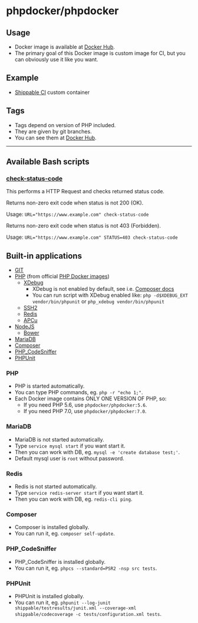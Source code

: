 # phpdocker/phpdocker

## Usage

* Docker image is available at [Docker Hub](https://hub.docker.com/r/phpdocker/phpdocker/).
* The primary goal of this Docker image is custom image for CI, but you can obviously use it like you want.

## Example

* [Shippable CI](https://bitbucket.org/hranicka/composer-sandbox/src/master/shippable.yml?at=master&fileviewer=file-view-default) custom container

## Tags

* Tags depend on version of PHP included.
* They are given by git branches.
* You can see them at [Docker Hub](https://hub.docker.com/r/phpdocker/phpdocker/tags/).

---

## Available Bash scripts

### [check-status-code](bin/check-status-code)

This performs a HTTP Request and checks returned status code.

Returns non-zero exit code when status is not 200 (OK).

Usage: `URL="https://www.example.com" check-status-code`

Returns non-zero exit code when status is not 403 (Forbidden).

Usage: `URL="https://www.example.com" STATUS=403 check-status-code`

## Built-in applications

* [GIT](https://git-scm.com/)
* [PHP](http://php.net) (from official [PHP Docker images](https://registry.hub.docker.com/_/php/))
	* [XDebug](http://xdebug.org)
		* XDebug is not enabled by default, see i.e. [Composer docs](https://getcomposer.org/doc/articles/troubleshooting.md#xdebug-impact-on-composer)
		* You can run script with XDebug enabled like: `php -d$XDEBUG_EXT vendor/bin/phpunit` or `php_xdebug vendor/bin/phpunit`
	* [SSH2](http://php.net/ssh2)
	* [Redis](http://redis.io)
	* [APCu](http://php.net/apcu)
* [NodeJS](https://nodejs.org)
	* [Bower](http://bower.io)
* [MariaDB](https://mariadb.org)
* [Composer](https://getcomposer.org)
* [PHP_CodeSniffer](https://www.squizlabs.com/php-codesniffer) 
* [PHPUnit](https://phpunit.de)

### PHP

* PHP is started automatically.
* You can type PHP commands, eg. `php -r "echo 1;"`.
* Each Docker image contains ONLY ONE VERSION OF PHP, so:
	* If you need PHP 5.6, use `phpdocker/phpdocker:5.6`.
	* If you need PHP 7.0, use `phpdocker/phpdocker:7.0`.

### MariaDB

* MariaDB is not started automatically.
* Type `service mysql start` if you want start it.
* Then you can work with DB, eg. `mysql -e 'create database test;'`.
* Default mysql user is `root` without password.

### Redis

* Redis is not started automatically.
* Type `service redis-server start` if you want start it.
* Then you can work with DB, eg. `redis-cli ping`.

### Composer

* Composer is installed globally.
* You can run it, eg. `composer self-update`.

### PHP_CodeSniffer

* PHP_CodeSniffer is installed globally.
* You can run it, eg. `phpcs --standard=PSR2 -nsp src tests`.

### PHPUnit

* PHPUnit is installed globally.
* You can run it, eg. `phpunit --log-junit shippable/testresults/junit.xml --coverage-xml shippable/codecoverage -c tests/configuration.xml tests`.
